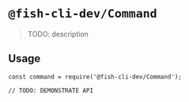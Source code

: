# `@fish-cli-dev/Command`

> TODO: description

## Usage

```
const command = require('@fish-cli-dev/Command');

// TODO: DEMONSTRATE API
```
